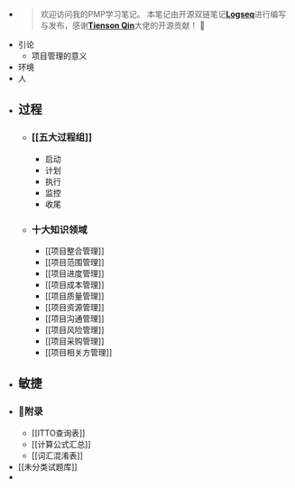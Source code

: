 - > 欢迎访问我的PMP学习笔记。
  本笔记由开源双链笔记[**Logseq**](https://www.logseq.com)进行编写与发布，感谢[**Tienson Qin**](https://github.com/tiensonqin)大佬的开源贡献！ 🥰
- 引论
	- 项目管理的意义
- 环境
- 人
- ## 过程
	- ### [[五大过程组]]
		- 启动
		- 计划
		- 执行
		- 监控
		- 收尾
	- ### 十大知识领域
		- [[项目整合管理]]
		- [[项目范围管理]]
		- [[项目进度管理]]
		- [[项目成本管理]]
		- [[项目质量管理]]
		- [[项目资源管理]]
		- [[项目沟通管理]]
		- [[项目风险管理]]
		- [[项目采购管理]]
		- [[项目相关方管理]]
- ## 敏捷
- ### 📖附录
	- [[ITTO查询表]]
	- [[计算公式汇总]]
	- [[词汇混淆表]]
- [[未分类试题库]]
-